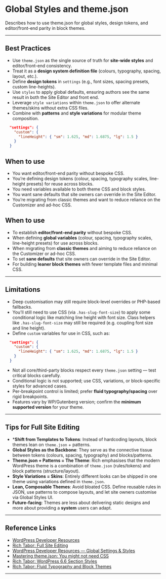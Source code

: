 # Global Styles and theme.json
Describes how to use theme.json for global styles, design tokens, and editor/front-end parity in block themes.

---

## Best Practices
- Use `theme.json` as the single source of truth for **site-wide styles** and editor/front-end consistency.
- Treat it as a **design system definition file** (colours, typography, spacing, layout, etc.).
- Define **design tokens** in `settings` (e.g., font sizes, spacing presets, custom line-heights).
- Use `styles` to apply global defaults, ensuring authors see the same result in both the Site Editor and front end.
- Leverage `style variations` within `theme.json` to offer alternate themes/skins without extra CSS files.
- Combine with **patterns** and **style variations** for modular theme composition.

```json
  "settings": {
    "custom": {
      "lineHeight": { "sm": 1.625, "md": 1.6875, "lg": 1.5 }
    }
  }
```

## When to use
- You want editor/front-end parity without bespoke CSS.
- You’re defining design tokens (colour, spacing, typography scales, line-height presets) for reuse across blocks.
- You need variables available to both theme CSS and block styles.
- You want sane defaults that site owners can override in the Site Editor.
- You’re migrating from classic themes and want to reduce reliance on the Customizer and ad-hoc CSS.

## When to use
- To establish **editor/front-end parity** without bespoke CSS.
- When defining **global variables** (colour, spacing, typography scales, line-height presets) for use across blocks.
- When migrating from **classic themes** and aiming to reduce reliance on the Customizer or ad-hoc CSS.
- To set **sane defaults** that site owners can override in the Site Editor.
- For building **leaner block themes** with fewer template files and minimal CSS.

---

## Limitations
- Deep customisation may still require block-level overrides or PHP-based fallbacks.
- You’ll still need to use CSS (via `.has‑slug‑font‑size`) to apply some conditional logic like matching line height with font size. Class helpers like `.has-slug-font-size` may still be required (e.g. coupling font size and line height).
- Define `custom` variables for use in CSS, such as:

```json
  "settings": {
    "custom": {
      "lineHeight": { "sm": 1.625, "md": 1.6875, "lg": 1.5 }
    }
  }
```

- Not all core/third-party blocks respect every `theme.json` setting — test critical blocks carefully.
- Conditional logic is not supported; use CSS, variations, or block-specific styles for advanced cases.
- Per-breakpoint control is limited; prefer **fluid typography/spacing** over rigid breakpoints.
- Features vary by WP/Gutenberg version; confirm the **minimum supported version** for your theme.


---

## Tips for Full Site Editing
- ***Shift from Templates to Tokens**: Instead of hardcoding layouts, block themes lean on `theme.json` + patterns.
- **Global Styles as the Backbone**: They serve as the connective tissue between tokens (colours, spacing, typography) and blocks/patterns.
- **Theme.json + Patterns = The Theme**: Rich emphasises that the modern WordPress theme is a combination of `theme.json` (rules/tokens) and block patterns (structure/layout).
- **Style Variations = Skins**: Entirely different looks can be shipped in one theme using variations defined in `theme.json`.
- **Lean, Composable Themes**: Avoid bloated CSS. Define reusable rules in JSON, use patterns to compose layouts, and let site owners customise via Global Styles UI.
- **Future-facing**: Themes are less about delivering static designs and more about providing a **system** users can adapt.


---

## Reference Links
- [WordPress Developer Resources](https://developer.wordpress.org/block-editor/how-to-guides/themes/global-settings-and-styles/)
- [Rich Tabor: Full Site Editing](https://rich.blog/full-site-editing/)
- [WordPress Developer Resources — Global Settings & Styles](https://developer.wordpress.org/block-editor/how-to-guides/themes/global-settings-and-styles/)
- [Mastering theme.json: You might not need CSS](https://developer.wordpress.org/news/2024/10/mastering-theme-json-you-might-not-need-css/)
- [Rich Tabor: WordPress 6.6 Section Styles](https://rich.blog/wordpress-6-6/)
- [Rich Tabor: Fluid Typography and Block Themes](https://rich.blog/fluid-typography-block-themes/)

---
